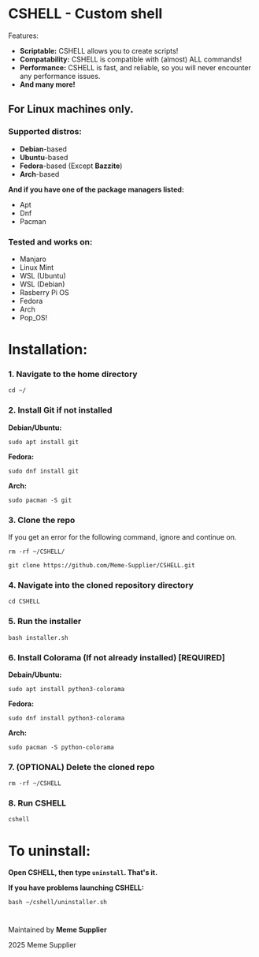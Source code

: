 # CSHELL - Custom shell

Features:

- **Scriptable:** CSHELL allows you to create scripts!
- **Compatability:** CSHELL is compatible with (almost) ALL commands!
- **Performance:** CSHELL is fast, and reliable, so you will never encounter any performance issues.
- **And many more!**

## For **Linux** machines only.
### Supported distros:
- **Debian**-based
- **Ubuntu**-based
- **Fedora**-based (Except **Bazzite**)
- **Arch**-based

**And if you have one of the package managers listed:**
- Apt
- Dnf
- Pacman

### Tested and works on:
- Manjaro
- Linux Mint
- WSL (Ubuntu)
- WSL (Debian)
- Rasberry Pi OS
- Fedora
- Arch
- Pop_OS!

#
# Installation:

### 1. Navigate to the home directory
`cd ~/`

### 2. Install Git if not installed

**Debian/Ubuntu:**

`sudo apt install git`

**Fedora:**

`sudo dnf install git`

**Arch:**

`sudo pacman -S git`


### 3. Clone the repo

If you get an error for the following command, ignore and continue on.

`rm -rf ~/CSHELL/`

`git clone https://github.com/Meme-Supplier/CSHELL.git`


### 4. Navigate into the cloned repository directory
`cd CSHELL`

### 5. Run the installer
`bash installer.sh`

### 6. Install Colorama (If not already installed) [REQUIRED]

**Debain/Ubuntu:**

`sudo apt install python3-colorama`

**Fedora:**

`sudo dnf install python3-colorama`

**Arch:**

`sudo pacman -S python-colorama`

### 7. (OPTIONAL) Delete the cloned repo
`rm -rf ~/CSHELL`

### 8. Run CSHELL
`cshell`

#
# To uninstall:
**Open CSHELL, then type `uninstall`. That's it.**

**If you have problems launching CSHELL:**

`bash ~/cshell/uninstaller.sh`

#
Maintained by **Meme Supplier**

2025 Meme Supplier
